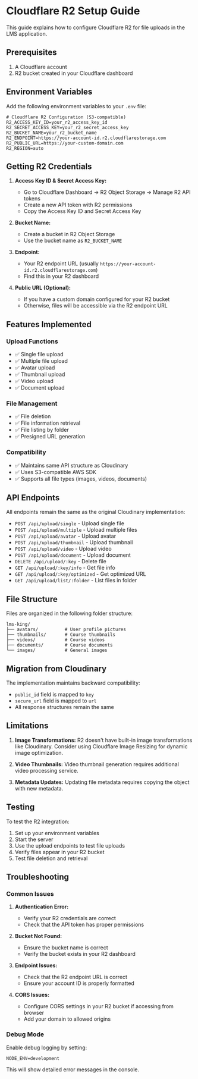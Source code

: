 # Cloudflare R2 Setup Guide

This guide explains how to configure Cloudflare R2 for file uploads in the LMS application.

## Prerequisites

1. A Cloudflare account
2. R2 bucket created in your Cloudflare dashboard

## Environment Variables

Add the following environment variables to your `.env` file:

```env
# Cloudflare R2 Configuration (S3-compatible)
R2_ACCESS_KEY_ID=your_r2_access_key_id
R2_SECRET_ACCESS_KEY=your_r2_secret_access_key
R2_BUCKET_NAME=your_r2_bucket_name
R2_ENDPOINT=https://your-account-id.r2.cloudflarestorage.com
R2_PUBLIC_URL=https://your-custom-domain.com
R2_REGION=auto
```

## Getting R2 Credentials

1. **Access Key ID & Secret Access Key:**

   - Go to Cloudflare Dashboard → R2 Object Storage → Manage R2 API tokens
   - Create a new API token with R2 permissions
   - Copy the Access Key ID and Secret Access Key

2. **Bucket Name:**

   - Create a bucket in R2 Object Storage
   - Use the bucket name as `R2_BUCKET_NAME`

3. **Endpoint:**

   - Your R2 endpoint URL (usually `https://your-account-id.r2.cloudflarestorage.com`)
   - Find this in your R2 dashboard

4. **Public URL (Optional):**
   - If you have a custom domain configured for your R2 bucket
   - Otherwise, files will be accessible via the R2 endpoint URL

## Features Implemented

### Upload Functions

- ✅ Single file upload
- ✅ Multiple file upload
- ✅ Avatar upload
- ✅ Thumbnail upload
- ✅ Video upload
- ✅ Document upload

### File Management

- ✅ File deletion
- ✅ File information retrieval
- ✅ File listing by folder
- ✅ Presigned URL generation

### Compatibility

- ✅ Maintains same API structure as Cloudinary
- ✅ Uses S3-compatible AWS SDK
- ✅ Supports all file types (images, videos, documents)

## API Endpoints

All endpoints remain the same as the original Cloudinary implementation:

- `POST /api/upload/single` - Upload single file
- `POST /api/upload/multiple` - Upload multiple files
- `POST /api/upload/avatar` - Upload avatar
- `POST /api/upload/thumbnail` - Upload thumbnail
- `POST /api/upload/video` - Upload video
- `POST /api/upload/document` - Upload document
- `DELETE /api/upload/:key` - Delete file
- `GET /api/upload/:key/info` - Get file info
- `GET /api/upload/:key/optimized` - Get optimized URL
- `GET /api/upload/list/:folder` - List files in folder

## File Structure

Files are organized in the following folder structure:

```
lms-king/
├── avatars/          # User profile pictures
├── thumbnails/       # Course thumbnails
├── videos/           # Course videos
├── documents/        # Course documents
└── images/           # General images
```

## Migration from Cloudinary

The implementation maintains backward compatibility:

- `public_id` field is mapped to `key`
- `secure_url` field is mapped to `url`
- All response structures remain the same

## Limitations

1. **Image Transformations:** R2 doesn't have built-in image transformations like Cloudinary. Consider using Cloudflare Image Resizing for dynamic image optimization.

2. **Video Thumbnails:** Video thumbnail generation requires additional video processing service.

3. **Metadata Updates:** Updating file metadata requires copying the object with new metadata.

## Testing

To test the R2 integration:

1. Set up your environment variables
2. Start the server
3. Use the upload endpoints to test file uploads
4. Verify files appear in your R2 bucket
5. Test file deletion and retrieval

## Troubleshooting

### Common Issues

1. **Authentication Error:**

   - Verify your R2 credentials are correct
   - Check that the API token has proper permissions

2. **Bucket Not Found:**

   - Ensure the bucket name is correct
   - Verify the bucket exists in your R2 dashboard

3. **Endpoint Issues:**

   - Check that the R2 endpoint URL is correct
   - Ensure your account ID is properly formatted

4. **CORS Issues:**
   - Configure CORS settings in your R2 bucket if accessing from browser
   - Add your domain to allowed origins

### Debug Mode

Enable debug logging by setting:

```env
NODE_ENV=development
```

This will show detailed error messages in the console.
